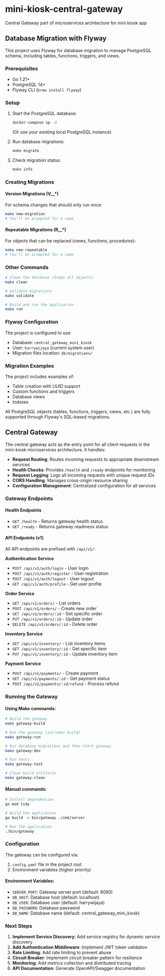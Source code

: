 # mini-kiosk-central-gateway
Central Gateway part of microservices architecture for mini kiosk app

## Database Migration with Flyway

This project uses Flyway for database migration to manage PostgreSQL schema, including tables, functions, triggers, and views.

### Prerequisites

- Go 1.21+
- PostgreSQL 14+
- Flyway CLI (`brew install flyway`)

### Setup

1. Start the PostgreSQL database:
   ```bash
   docker-compose up -d
   ```
   
   (Or use your existing local PostgreSQL instance)

2. Run database migrations:
   ```bash
   make migrate
   ```

3. Check migration status:
   ```bash
   make info
   ```

### Creating Migrations

#### Version Migrations (V__*)
For schema changes that should only run once:

```bash
make new-migration
# You'll be prompted for a name
```

#### Repeatable Migrations (R__*)
For objects that can be replaced (views, functions, procedures):

```bash
make new-repeatable
# You'll be prompted for a name
```

### Other Commands

```bash
# Clean the database (drops all objects)
make clean

# Validate migrations
make validate

# Build and run the application
make run
```

### Flyway Configuration

The project is configured to use:
- Database: `central_gateway_mini_kiosk`
- User: `harrywijaya` (current system user)
- Migration files location: `db/migrations/`

### Migration Examples

The project includes examples of:
- Table creation with UUID support
- Custom functions and triggers
- Database views
- Indexes

All PostgreSQL objects (tables, functions, triggers, views, etc.) are fully supported through Flyway's SQL-based migrations.

## Central Gateway

The central gateway acts as the entry point for all client requests in the mini-kiosk microservices architecture. It handles:

- **Request Routing**: Routes incoming requests to appropriate downstream services
- **Health Checks**: Provides `/health` and `/ready` endpoints for monitoring
- **Request Logging**: Logs all incoming requests with unique request IDs
- **CORS Handling**: Manages cross-origin resource sharing
- **Configuration Management**: Centralized configuration for all services

### Gateway Endpoints

#### Health Endpoints
- `GET /health` - Returns gateway health status
- `GET /ready` - Returns gateway readiness status

#### API Endpoints (v1)
All API endpoints are prefixed with `/api/v1/`:

**Authentication Service**
- `POST /api/v1/auth/login` - User login
- `POST /api/v1/auth/register` - User registration  
- `POST /api/v1/auth/logout` - User logout
- `GET /api/v1/auth/profile` - Get user profile

**Order Service**
- `GET /api/v1/orders/` - List orders
- `POST /api/v1/orders/` - Create new order
- `GET /api/v1/orders/:id` - Get specific order
- `PUT /api/v1/orders/:id` - Update order
- `DELETE /api/v1/orders/:id` - Delete order

**Inventory Service**
- `GET /api/v1/inventory/` - List inventory items
- `GET /api/v1/inventory/:id` - Get specific item
- `PUT /api/v1/inventory/:id` - Update inventory item

**Payment Service**
- `POST /api/v1/payments/` - Create payment
- `GET /api/v1/payments/:id` - Get payment status
- `POST /api/v1/payments/:id/refund` - Process refund

### Running the Gateway

#### Using Make commands:
```bash
# Build the gateway
make gateway-build

# Run the gateway (includes build)
make gateway-run

# Run database migrations and then start gateway
make gateway-dev

# Run tests
make gateway-test

# Clean build artifacts
make gateway-clean
```

#### Manual commands:
```bash
# Install dependencies
go mod tidy

# Build the application
go build -o bin/gateway ./cmd/server

# Run the application
./bin/gateway
```

### Configuration

The gateway can be configured via:
1. `config.yaml` file in the project root
2. Environment variables (higher priority)

#### Environment Variables:
- `SERVER_PORT`: Gateway server port (default: 8080)
- `DB_HOST`: Database host (default: localhost)
- `DB_USER`: Database user (default: harrywijaya)
- `DB_PASSWORD`: Database password
- `DB_NAME`: Database name (default: central_gateway_mini_kiosk)

### Next Steps

1. **Implement Service Discovery**: Add service registry for dynamic service discovery
2. **Add Authentication Middleware**: Implement JWT token validation
3. **Rate Limiting**: Add rate limiting to prevent abuse
4. **Circuit Breaker**: Implement circuit breaker pattern for resilience
5. **Monitoring**: Add metrics collection and distributed tracing
6. **API Documentation**: Generate OpenAPI/Swagger documentation
